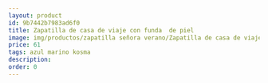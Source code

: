 ```yaml
---
layout: product
id: 9b7442b7983ad6f0
title: Zapatilla de casa de viaje con funda  de piel
image: img/productos/zapatilla señora verano/Zapatilla de casa de viaje con funda  de piel=61=azul marino kosma.webp
price: 61
tags: azul marino kosma
description: 
order: 0
---
```

